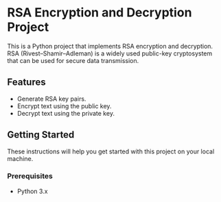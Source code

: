# RSA Encryption and Decryption Project

This is a Python project that implements RSA encryption and decryption. RSA (Rivest–Shamir–Adleman) is a widely used public-key cryptosystem that can be used for secure data transmission.

## Features

- Generate RSA key pairs.
- Encrypt text using the public key.
- Decrypt text using the private key.

## Getting Started

These instructions will help you get started with this project on your local machine.

### Prerequisites

- Python 3.x

